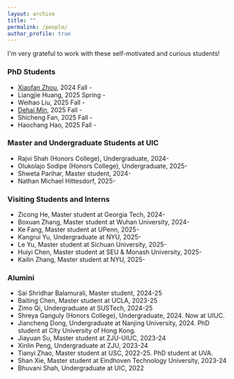 ```yaml
---
layout: archive
title: ""
permalink: /people/
author_profile: true
---
```

I'm very grateful to work with these self-motivated and curious students!

### PhD Students 
- [Xiaofan Zhou](https://alearzhou.github.io/), 2024 Fall - 
- Liangjie Huang, 2025 Spring -
- Weihao Liu, 2025 Fall -
- [Dehai Min](https://scholar.google.com/citations?user=lVn0bHUAAAAJ&hl=en), 2025 Fall -
- Shicheng Fan, 2025 Fall -
- Haochang Hao, 2025 Fall - 

### Master and Undergraduate Students at UIC
- Rajvi Shah (Honors College), Undergraduate, 2024-
- Olukolajo Sodipe (Honors College), Undergraduate, 2025-
- Shweta Parihar, Master student, 2024-
- Nathan Michael Hittesdorf, 2025-
  
### Visiting Students and Interns
- Zicong He, Master student at Georgia Tech, 2024-
- Boxuan Zhang, Master student at Wuhan University, 2024-
- Ke Fang, Master student at UPenn, 2025-
- Kangrui Yu, Undergraduate at NYU, 2025-
- Le Yu, Master student at Sichuan University, 2025-
- Huiyi Chen, Master student at SEU & Monash University, 2025-
- Kailin Zhang, Master student at NYU, 2025-

### Alumini
- Sai Shridhar Balamurali, Master student, 2024-25
- Baiting Chen, Master student at UCLA, 2023-25
- Zimo Qi, Undergraduate at SUSTech, 2024-25
- Shreya Ganguly (Honors College), Undergraduate, 2024. Now at UIUC.
- Jiancheng Dong, Undergraduate at Nanjing University, 2024. PhD student at City University of Hong Kong.
- Jiayuan Su, Master student at ZJU-UIUC, 2023-24
- Xinlin Peng, Undergraduate at ZJU, 2023-24
- Tianyi Zhao, Master student at USC, 2022-25. PhD student at UVA.
- Shan Xie, Master student at Eindhoven Technology University, 2023-24
- Bhuvani Shah, Undergraduate at UIC, 2022
